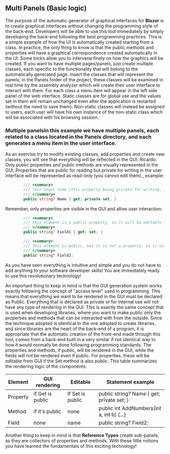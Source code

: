﻿## Multi Panels (Basic logic)

The purpose of the automatic generator of graphical interfaces for **Blazor** is to create graphical interfaces without changing the programming style of the back-end. Developers will be able to use this tool immediately by simply developing the back-end following the best programming practices.
This is a simple example of how the UI is automatically created starting from a class. In practice, the only thing to know is that the public methods and properties will have a graphical correspondence created automatically in the UI. Some tricks allow you to intervene finely on how the graphics will be created.
If you want to have multiple pages/panels, just create multiple classes, each specific to the functionality that will belong to the automatically generated page.
Insert the classes that will represent the panels, in the Panels folder of the project, these classes will be examined in real time by the assembly analyzer which will create their user interface to interact with them. For each class a menu item will appear in the left side panel of the web interface.
Static classes are for global use and the values ​​set in them will remain unchanged even after the application is restarted (without the need to save them).
Non-static classes will instead be assigned to users, each user will have his own instance of the non-static class which will be associated with his browsing session.

### Multiple panelsIn this example we have multiple panels, each related to a class located in the Panels directory, and each generates a menu item in the user interface.
As an exercise try to modify existing classes, add properties and create new classes, you will see that everything will be reflected in the GUI.
Ricardo: Only public properties and public methods are visually represented in the GUI.
Properties that are public for reading but private for writing in the user interface will be represented as read-only (you cannot edit them)., example:

```csharp
        /// <summary>
        /// Your legal name (This property being private for writing, it is not editable from GUI)
        /// </summary>
        public string? Name { get; private set; }
```

Remember, only properties are visible in the GUI and allow user interaction:
```csharp
        /// <summary>
        /// This element is a public property, so it will be editable from GUI
        /// </summary>
        public string? Field1 { get; set; }

        /// <summary>
        /// This element is public, but it is not a property, so it will not be visible in the GUI.
        /// </summary>
        public string? Field2;
```

As you have seen everything is intuitive and simple and you do not have to add anything to your software developer skills! You are immediately ready to use this revolutionary technology!

An important thing to keep in mind is that the GUI generation system works exactly following the concept of "access level" used in programming. This means that everything we want to be rendered in the GUI must be declared as Public. Everything that is declared as private or for internal use will not have any type of rendering in the GUI.
This is exactly the same concept that is used when developing libraries, where you want to make public only the properties and methods that can be interacted with from the outside.
Since the technique adopted is identical to the one adopted to create libraries, and since libraries are the heart of the back-end of a program, it is appropriate that the automatic creation of the front-end made through this tool, comes from a back-end built in a very similar if not identical way to how it would normally be done following programming standards.
The properties and methods, if public, will be rendered in the GUI, while the fields will not be rendered even if public.
For properties, these will be editable from GUI if the Set method is also public.
This table summarizes the rendering logic of the components:

| Element  | GUI rendering    | Editable         | Statement example                         |
|----------|------------------|------------------|-------------------------------------------|
| Property | if Get is public | If Set is public | public string? Name { get; private set; } |
| Method   | if it's public   | none             | public  int AddNumbers(int a, int b) {...}|                                   |
| Field    | none             | name             | public string? Field2;                    |

Another thing to keep in mind is that **Reference Types** create sub-panels, as they are collectors of properties and methods.
With these little notions you have learned the fundamentals of this exciting technology!
